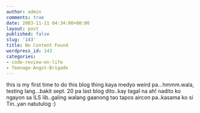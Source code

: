 ```yaml
---
author: admin
comments: true
date: 2003-11-11 04:34:00+00:00
layout: post
published: false
slug: '143'
title: No Content Found
wordpress_id: 143
categories:
- code-review-on-life
- Teenage-Angst-Brigade
---
```


this is my first time to do this blog thing kaya medyo weird pa...hmmm.wala, testing lang...bakit sept. 20 pa last blog dito..kay tagal na ah! nadito ko ngayon sa ILS lib..galing walang gaanong tao tapos aircon pa..kasama ko si Tin..yan natutulog :)

